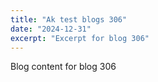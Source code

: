 ```yaml
---
title: "Ak test blogs 306"
date: "2024-12-31"
excerpt: "Excerpt for blog 306"
---
```


Blog content for blog 306